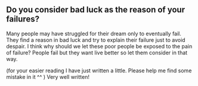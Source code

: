 ## Do you consider bad luck as the reason of your failures?
Many people may have struggled for their dream only to eventually fail. They find a reason in bad luck and try to explain their failure just to avoid despair. I think why should we let these poor people be exposed to the pain of failure?
People fail but they want live better so let them consider in that way.

(for your easier reading I have just written a little. Please help me find some mistake in it ^^ )
Very well written!
